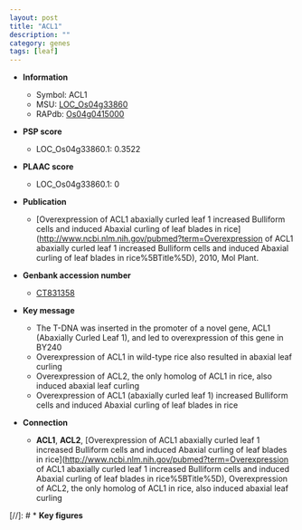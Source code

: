 ```yaml
---
layout: post
title: "ACL1"
description: ""
category: genes
tags: [leaf]
---
```


* **Information**  
    + Symbol: ACL1  
    + MSU: [LOC_Os04g33860](http://rice.plantbiology.msu.edu/cgi-bin/ORF_infopage.cgi?orf=LOC_Os04g33860)  
    + RAPdb: [Os04g0415000](http://rapdb.dna.affrc.go.jp/viewer/gbrowse_details/irgsp1?name=Os04g0415000)  

* **PSP score**  
    + LOC_Os04g33860.1: 0.3522 

* **PLAAC score**  
    + LOC_Os04g33860.1: 0 

* **Publication**  
    + [Overexpression of ACL1 abaxially curled leaf 1 increased Bulliform cells and induced Abaxial curling of leaf blades in rice](http://www.ncbi.nlm.nih.gov/pubmed?term=Overexpression of ACL1 abaxially curled leaf 1 increased Bulliform cells and induced Abaxial curling of leaf blades in rice%5BTitle%5D), 2010, Mol Plant.

* **Genbank accession number**  
    + [CT831358](http://www.ncbi.nlm.nih.gov/nuccore/CT831358)

* **Key message**  
    + The T-DNA was inserted in the promoter of a novel gene, ACL1 (Abaxially Curled Leaf 1), and led to overexpression of this gene in BY240
    + Overexpression of ACL1 in wild-type rice also resulted in abaxial leaf curling
    + Overexpression of ACL2, the only homolog of ACL1 in rice, also induced abaxial leaf curling
    + Overexpression of ACL1 (abaxially curled leaf 1) increased Bulliform cells and induced Abaxial curling of leaf blades in rice

* **Connection**  
    + __ACL1__, __ACL2__, [Overexpression of ACL1 abaxially curled leaf 1 increased Bulliform cells and induced Abaxial curling of leaf blades in rice](http://www.ncbi.nlm.nih.gov/pubmed?term=Overexpression of ACL1 abaxially curled leaf 1 increased Bulliform cells and induced Abaxial curling of leaf blades in rice%5BTitle%5D), Overexpression of ACL2, the only homolog of ACL1 in rice, also induced abaxial leaf curling

[//]: # * **Key figures**  


